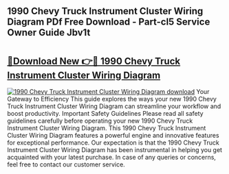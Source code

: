 ## 1990 Chevy Truck Instrument Cluster Wiring Diagram PDf Free Download - Part-cl5 Service Owner Guide Jbv1t

# <h2><a href="http://dfnyu0.blite.top/?on=1990+Chevy+Truck+Instrument+Cluster+Wiring+Diagram">🔗Download New 👉🔴 1990 Chevy Truck Instrument Cluster Wiring Diagram</a></h2>

[![1990 Chevy Truck Instrument Cluster Wiring Diagram download](https://i.imgur.com/lujVjoI.png)](http://dfnyu0.blite.top/?on=1990+Chevy+Truck+Instrument+Cluster+Wiring+Diagram)
Your Gateway to Efficiency This guide explores the ways your new 1990 Chevy Truck Instrument Cluster Wiring Diagram can streamline your workflow and boost productivity. Important Safety Guidelines Please read all safety guidelines carefully before operating your new 1990 Chevy Truck Instrument Cluster Wiring Diagram. This 1990 Chevy Truck Instrument Cluster Wiring Diagram features a powerful engine and innovative features for exceptional performance. Our expectation is that the 1990 Chevy Truck Instrument Cluster Wiring Diagram has been instrumental in helping you get acquainted with your latest purchase. In case of any queries or concerns, feel free to contact our customer service.
